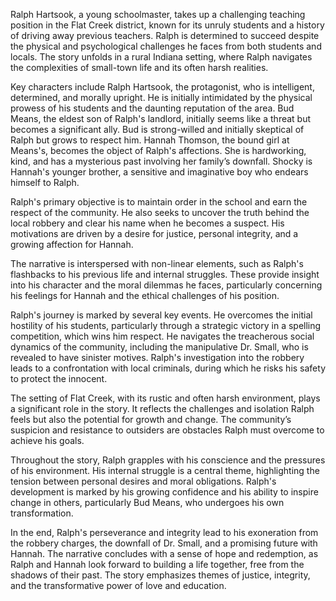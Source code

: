 Ralph Hartsook, a young schoolmaster, takes up a challenging teaching position in the Flat Creek district, known for its unruly students and a history of driving away previous teachers. Ralph is determined to succeed despite the physical and psychological challenges he faces from both students and locals. The story unfolds in a rural Indiana setting, where Ralph navigates the complexities of small-town life and its often harsh realities.

Key characters include Ralph Hartsook, the protagonist, who is intelligent, determined, and morally upright. He is initially intimidated by the physical prowess of his students and the daunting reputation of the area. Bud Means, the eldest son of Ralph's landlord, initially seems like a threat but becomes a significant ally. Bud is strong-willed and initially skeptical of Ralph but grows to respect him. Hannah Thomson, the bound girl at Means's, becomes the object of Ralph's affections. She is hardworking, kind, and has a mysterious past involving her family’s downfall. Shocky is Hannah's younger brother, a sensitive and imaginative boy who endears himself to Ralph.

Ralph's primary objective is to maintain order in the school and earn the respect of the community. He also seeks to uncover the truth behind the local robbery and clear his name when he becomes a suspect. His motivations are driven by a desire for justice, personal integrity, and a growing affection for Hannah.

The narrative is interspersed with non-linear elements, such as Ralph's flashbacks to his previous life and internal struggles. These provide insight into his character and the moral dilemmas he faces, particularly concerning his feelings for Hannah and the ethical challenges of his position.

Ralph's journey is marked by several key events. He overcomes the initial hostility of his students, particularly through a strategic victory in a spelling competition, which wins him respect. He navigates the treacherous social dynamics of the community, including the manipulative Dr. Small, who is revealed to have sinister motives. Ralph's investigation into the robbery leads to a confrontation with local criminals, during which he risks his safety to protect the innocent.

The setting of Flat Creek, with its rustic and often harsh environment, plays a significant role in the story. It reflects the challenges and isolation Ralph feels but also the potential for growth and change. The community’s suspicion and resistance to outsiders are obstacles Ralph must overcome to achieve his goals.

Throughout the story, Ralph grapples with his conscience and the pressures of his environment. His internal struggle is a central theme, highlighting the tension between personal desires and moral obligations. Ralph's development is marked by his growing confidence and his ability to inspire change in others, particularly Bud Means, who undergoes his own transformation.

In the end, Ralph's perseverance and integrity lead to his exoneration from the robbery charges, the downfall of Dr. Small, and a promising future with Hannah. The narrative concludes with a sense of hope and redemption, as Ralph and Hannah look forward to building a life together, free from the shadows of their past. The story emphasizes themes of justice, integrity, and the transformative power of love and education.